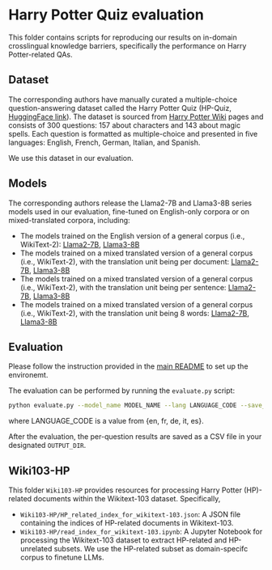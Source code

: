 # Harry Potter Quiz evaluation

This folder contains scripts for reproducing our results on in-domain crosslingual knowledge barriers, specifically the performance on Harry Potter-related QAs.

## Dataset

The corresponding authors have manually curated a multiple-choice question-answering dataset called the Harry Potter Quiz (HP-Quiz, [HuggingFace link](https://huggingface.co/datasets/cross-ling-know/HarryPotter-Quiz)). The dataset is sourced from [Harry Potter Wiki](https://harrypotter.fandom.com/wiki/Main_Page) pages and consists of 300 questions: 157 about characters and 143 about magic spells. Each question is formatted as multiple-choice and presented in five languages: English, French, German, Italian, and Spanish.

We use this dataset in our evaluation.

## Models

The corresponding authors release the Llama2-7B and Llama3-8B series models used in our evaluation, fine-tuned on English-only corpora or on mixed-translated corpora, including:

- The models trained on the English version of a general corpus (i.e., WikiText-2): [Llama2-7B](https://huggingface.co/cross-ling-know/llama2-7b-wiki2-en), [Llama3-8B](https://huggingface.co/cross-ling-know/llama3-8b-wiki2-en)
- The models trained on a mixed translated version of a general corpus (i.e., WikiText-2), with the translation unit being per document: [Llama2-7B](https://huggingface.co/cross-ling-know/llama2-7b-wiki2-mixed-lang-document), [Llama3-8B](https://huggingface.co/cross-ling-know/llama3-8b-wiki2-mixed-lang-document)
- The models trained on a mixed translated version of a general corpus (i.e., WikiText-2), with the translation unit being per sentence: [Llama2-7B](https://huggingface.co/cross-ling-know/llama2-7b-wiki2-mixed-lang-sentence), [Llama3-8B](https://huggingface.co/cross-ling-know/llama3-8b-wiki2-mixed-lang-sentence)
- The models trained on a mixed translated version of a general corpus (i.e., WikiText-2), with the translation unit being 8 words: [Llama2-7B](https://huggingface.co/cross-ling-know/llama2-7b-wiki2-mixed-lang-sentence8words), [Llama3-8B](https://huggingface.co/cross-ling-know/llama3-8b-wiki2-mixed-lang-sentence8words)

## Evaluation

Please follow the instruction provided in the [main README](../README.md) to set up the environemt.

The evaluation can be performed by running the `evaluate.py` script:

```bash
python evaluate.py --model_name MODEL_NAME --lang LANGUAGE_CODE --save_dir OUTPUT_DIR
```

where LANGUAGE_CODE is a value from {en, fr, de, it, es}.

After the evaluation, the per-question results are saved as a CSV file in your designated `OUTPUT_DIR`.

## Wiki103-HP

This folder `Wiki103-HP` provides resources for processing Harry Potter (HP)-related documents within the Wikitext-103 dataset.
Specifically,

- `Wiki103-HP/HP_related_index_for_wikitext-103.json`: A JSON file containing the indices of HP-related documents in Wikitext-103.
- `Wiki103-HP/read_index_for_wikitext-103.ipynb`: A Jupyter Notebook for processing the Wikitext-103 dataset to extract HP-related and HP-unrelated subsets.
  We use the HP-related subset as domain-specifc corpus to finetune LLMs.
